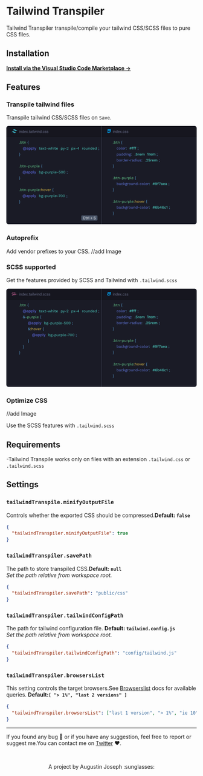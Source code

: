 # Tailwind Transpiler

Tailwind Transpiler transpile/compile your tailwind CSS/SCSS files to pure CSS files.

## Installation

**[Install via the Visual Studio Code Marketplace →](https://marketplace.visualstudio.com/items?itemName=bradlc.vscode-tailwindcss)**

## Features

### Transpile tailwind files

Transpile tailwind CSS/SCSS files on `Save`.

<img src="./media/features/transpileOnSave.png">

### Autoprefix

Add vendor prefixes to your CSS.
//add Image

### SCSS supported

Get the features provided by SCSS and Tailwind with `.tailwind.scss`

<img src="./media/features/scssSupported.png">

### Optimize CSS

//add Image

Use the SCSS features with `.tailwind.scss`

## Requirements

-Tailwind Transpile works only on files with an extension `.tailwind.css` or `.tailwind.scss`

## Settings

### `tailwindTranspile.minifyOutputFile`

Controls whether the exported CSS should be compressed.**Default: `false`**

```json
{
  "tailwindTranspiler.minifyOutputFile": true
}
```

### `tailwindTranspiler.savePath`

The path to store transpiled CSS.**Default: `null`**
<br/>_Set the path relative from workspace root._

```json
{
  "tailwindTranspiler.savePath": "public/css"
}
```

### `tailwindTranspiler.tailwindConfigPath`

The path for tailwind configuration file. **Default: `tailwind.config.js`**
<br/>_Set the path relative from workspace root._

```json
{
  "tailwindTranspiler.tailwindConfigPath": "config/tailwind.js"
}
```

### `tailwindTranspiler.browsersList`

This setting controls the target browsers.See [Browserslist](https://github.com/browserslist/browserslist) docs for available queries. **Default:`[ "> 1%", "last 2 versions" ]`**

```json
{
  "tailwindTranspiler.browsersList": ["last 1 version", "> 1%", "ie 10"]
}
```

---

If you found any bug :grimacing: or if you have any suggestion, feel free to report or suggest me.You can contact me on [Twitter](https://twitter.com/sudoAugustin) :heart:.

<br/>
<p style="text-align:center;">
<span>A project by Augustin Joseph :sunglasses:<span/>
</p>
